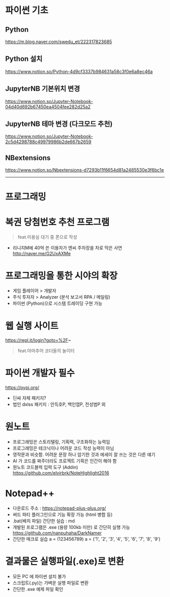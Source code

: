# 파이썬 기초

## Python
https://m.blog.naver.com/swedu_et/222317823685

## Python 설치
https://www.notion.so/Python-4d9cf3337b984631a58c3f0e6a8ec46a

## JupyterNB 기본위치 변경
https://www.notion.so/Jupyter-Notebook-04d40d692b67450ea4504fee282d25a2

## JupyterNB 테마 변경 (다크모드 추천)
https://www.notion.so/Jupyter-Notebook-2c5d4298788c49979986b2de667b2659

## NBextensions
https://www.notion.so/Nbextensions-d7293b11f6654d81a2485530e3f6bc1e

----

# 프로그래밍

# 복권 당첨번호 추천 프로그램
  > feat.미용실 대기 중 폰으로 작성
- 리니지M에 40억 쓴 이용자가 엔씨 주차장을 차로 막은 사연 http://naver.me/G2UxAXMe

# 프로그래밍을 통한 시야의 확장
- 게임 플레이어 > 개발자
- 주식 투자자 > Analyzer (분석 보고서 RPA / 메일링)
- 파이썬 (Python)으로 시스템 트레이딩 구현 가능

# 웹 실행 사이트 
https://repl.it/login?goto=%2F~
> feat.아마추어 코더들의 놀이터

# 파이썬 개발자 필수
https://pypi.org/
- 딘싸 자체 패키지?
- 법인 dxlss 패키지 : 안득호P, 백인엽P, 전성범P 외

# 원노트
- 프로그래밍은 스토리텔링, 기획력, 구조화하는 능력임
- 프로그래밍은 테크닉이나 어려운 코드 작성 능력이 아님
- 영작문과 비슷함. 어려운 문장 하나 암기한 것과 에세이 잘 쓰는 것은 다른 얘기
- AI 가 코드를 짜주더라도 프로젝트 기획은 인간이 해야 함
- 원노트 코드블럭 입력 도구 (Addin)
  https://github.com/elvirbrk/NoteHighlight2016

# Notepad++
- 다운로드 주소 : 
  https://notepad-plus-plus.org/
- 써드 파티 플러그인으로 기능 확장 가능 (html 병합 등)
- .bat(배치 파일) 간단한 실습 : md
- 개발된 프로그램은 .exe (용량 100kb 미만) 로 간단히 실행 가능
  https://github.com/nanpuhaha/DarkNamer
- 간단한 매크로 실습
  a = (123456789)
  a = ('1', '2', '3', '4', '5', '6', '7', '8', '9')

# 결과물은 실행파일(.exe)로 변환
- 모든 PC 에 파이썬 설치 불가
- 스크립트(.py)는 가벼운 실행 파일로 변환
- 간단한 .exe 예제 파일 확인

